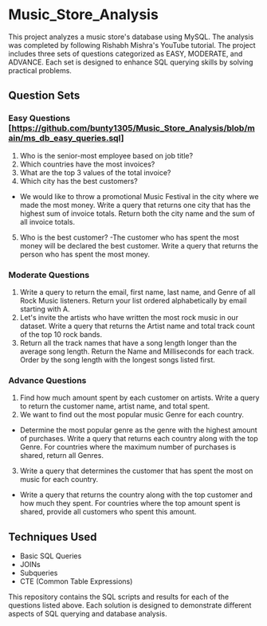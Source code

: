 # Music_Store_Analysis
This project analyzes a music store's database using MySQL. The analysis was completed by following Rishabh Mishra's YouTube tutorial. The project includes three sets of questions categorized as EASY, MODERATE, and ADVANCE. Each set is designed to enhance SQL querying skills by solving practical problems.

## Question Sets
### Easy Questions [https://github.com/bunty1305/Music_Store_Analysis/blob/main/ms_db_easy_queries.sql]
1. Who is the senior-most employee based on job title?
2. Which countries have the most invoices?
3. What are the top 3 values of the total invoice?
4. Which city has the best customers?
  - We would like to throw a promotional Music Festival in the city where we made the most money. Write a query that returns one city that has the highest sum of invoice totals. Return both the city name and the sum of all invoice totals.
5. Who is the best customer?
  -The customer who has spent the most money will be declared the best customer. Write a query that returns the person who has spent the most money.

### Moderate Questions
1. Write a query to return the email, first name, last name, and Genre of all Rock Music listeners. Return your list ordered alphabetically by email starting with A.
2. Let's invite the artists who have written the most rock music in our dataset. Write a query that returns the Artist name and total track count of the top 10 rock bands.
3. Return all the track names that have a song length longer than the average song length. Return the Name and Milliseconds for each track. Order by the song length with the longest songs listed first.

### Advance Questions
1. Find how much amount spent by each customer on artists. Write a query to return the customer name, artist name, and total spent.
2. We want to find out the most popular music Genre for each country.
  - Determine the most popular genre as the genre with the highest amount of purchases. Write a query that returns each country along with the top Genre. For countries where the maximum number of purchases is shared, return all Genres.
3. Write a query that determines the customer that has spent the most on music for each country.
  - Write a query that returns the country along with the top customer and how much they spent. For countries where the top amount spent is shared, provide all customers who spent this amount.
    
## Techniques Used
- Basic SQL Queries
- JOINs
- Subqueries
- CTE (Common Table Expressions)

This repository contains the SQL scripts and results for each of the questions listed above. Each solution is designed to demonstrate different aspects of SQL querying and database analysis.
